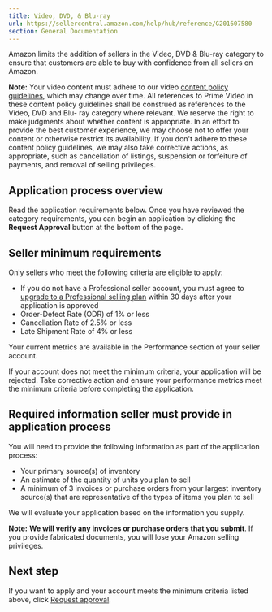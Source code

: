 ```yaml
---
title: Video, DVD, & Blu-ray
url: https://sellercentral.amazon.com/help/hub/reference/G201607580
section: General Documentation
---
```


Amazon limits the addition of sellers in the Video, DVD & Blu-ray category to
ensure that customers are able to buy with confidence from all sellers on
Amazon.

**Note:** Your video content must adhere to our video [content policy
guidelines](https://www.primevideo.com/help/ref=atv_hp_nd_nav?nodeId=GNTRMYXDRKH5WYKP),
which may change over time. All references to Prime Video in these content
policy guidelines shall be construed as references to the Video, DVD and Blu-
ray category where relevant. We reserve the right to make judgments about
whether content is appropriate. In an effort to provide the best customer
experience, we may choose not to offer your content or otherwise restrict its
availability. If you don't adhere to these content policy guidelines, we may
also take corrective actions, as appropriate, such as cancellation of
listings, suspension or forfeiture of payments, and removal of selling
privileges.

##  Application process overview

Read the application requirements below. Once you have reviewed the category
requirements, you can begin an application by clicking the **Request
Approval** button at the bottom of the page.

## Seller minimum requirements

Only sellers who meet the following criteria are eligible to apply:

  * If you do not have a Professional seller account, you must agree to [upgrade to a Professional selling plan](/gp/help/201747610) within 30 days after your application is approved
  * Order-Defect Rate (ODR) of 1% or less
  * Cancellation Rate of 2.5% or less
  * Late Shipment Rate of 4% or less

Your current metrics are available in the Performance section of your seller
account.

If your account does not meet the minimum criteria, your application will be
rejected. Take corrective action and ensure your performance metrics meet the
minimum criteria before completing the application.

##  Required information seller must provide in application process

You will need to provide the following information as part of the application
process:

  * Your primary source(s) of inventory
  * An estimate of the quantity of units you plan to sell
  * A minimum of 3 invoices or purchase orders from your largest inventory source(s) that are representative of the types of items you plan to sell

We will evaluate your application based on the information you supply.

**Note:** **We will verify any invoices or purchase orders that you submit**.
If you provide fabricated documents, you will lose your Amazon selling
privileges.

## Next step

If you want to apply and your account meets the minimum criteria listed above,
click [Request approval](/hz/approvalrequest?gl=gl_dvd).


